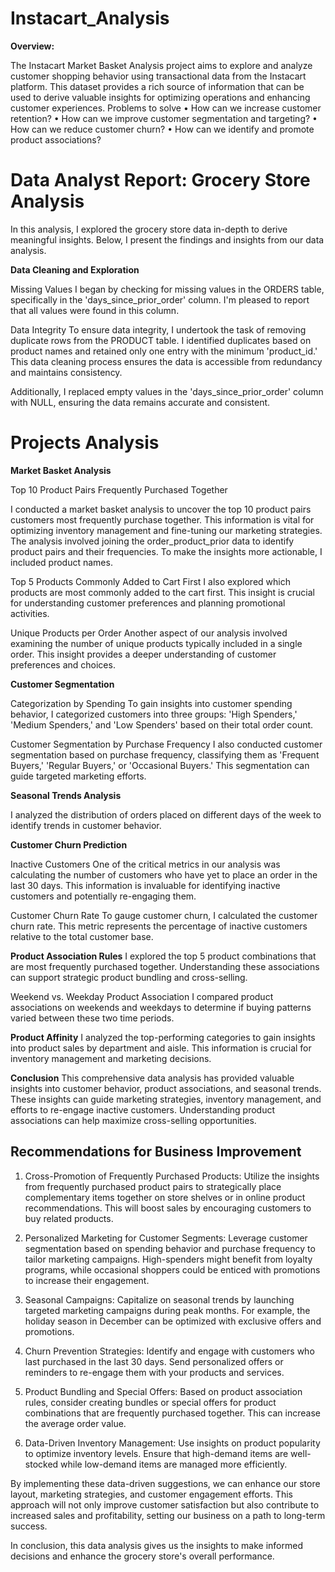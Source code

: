 # Instacart_Analysis

**Overview:**

The Instacart Market Basket Analysis project aims to explore and analyze customer shopping behavior using transactional data from the Instacart platform. This dataset provides a rich source of information that can be used to derive valuable insights for optimizing operations and enhancing customer experiences.
Problems to solve
•	How can we increase customer retention?
•	How can we improve customer segmentation and targeting?
•	How can we reduce customer churn?
•	How can we identify and promote product associations?

# Data Analyst Report: Grocery Store Analysis

In this analysis, I explored the grocery store data in-depth to derive meaningful insights. Below, I present the findings and insights from our data analysis.

**Data Cleaning and Exploration**

Missing Values
I began by checking for missing values in the ORDERS table, specifically in the 'days_since_prior_order' column. I'm pleased to report that all values were found in this column.

Data Integrity
To ensure data integrity, I undertook the task of removing duplicate rows from the PRODUCT table. I identified duplicates based on product names and retained only one entry with the minimum 'product_id.' This data cleaning process ensures the data is accessible from redundancy and maintains consistency.

Additionally, I replaced empty values in the 'days_since_prior_order' column with NULL, ensuring the data remains accurate and consistent.

# Projects Analysis

**Market Basket Analysis**

Top 10 Product Pairs Frequently Purchased Together

I conducted a market basket analysis to uncover the top 10 product pairs customers most frequently purchase together. This information is vital for optimizing inventory management and fine-tuning our marketing strategies. The analysis involved joining the order_product_prior data to identify product pairs and their frequencies. To make the insights more actionable, I included product names.

Top 5 Products Commonly Added to Cart First
I also explored which products are most commonly added to the cart first. This insight is crucial for understanding customer preferences and planning promotional activities.

Unique Products per Order
Another aspect of our analysis involved examining the number of unique products typically included in a single order. This insight provides a deeper understanding of customer preferences and choices.

 **Customer Segmentation**
 
Categorization by Spending
To gain insights into customer spending behavior, I categorized customers into three groups: 'High Spenders,' 'Medium Spenders,' and 'Low Spenders' based on their total order count.

Customer Segmentation by Purchase Frequency
I also conducted customer segmentation based on purchase frequency, classifying them as 'Frequent Buyers,' 'Regular Buyers,' or 'Occasional Buyers.' This segmentation can guide targeted marketing efforts.

**Seasonal Trends Analysis**

I analyzed the distribution of orders placed on different days of the week to identify trends in customer behavior.

**Customer Churn Prediction**

Inactive Customers
One of the critical metrics in our analysis was calculating the number of customers who have yet to place an order in the last 30 days. This information is invaluable for identifying inactive customers and potentially re-engaging them.

Customer Churn Rate
To gauge customer churn, I calculated the customer churn rate. This metric represents the percentage of inactive customers relative to the total customer base.


**Product Association Rules**
I explored the top 5 product combinations that are most frequently purchased together. Understanding these associations can support strategic product bundling and cross-selling.

Weekend vs. Weekday Product Association
I compared product associations on weekends and weekdays to determine if buying patterns varied between these two time periods.

**Product Affinity**
I analyzed the top-performing categories to gain insights into product sales by department and aisle. This information is crucial for inventory management and marketing decisions.

**Conclusion**
This comprehensive data analysis has provided valuable insights into customer behavior, product associations, and seasonal trends. These insights can guide marketing strategies, inventory management, and efforts to re-engage inactive customers. Understanding product associations can help maximize cross-selling opportunities.

## Recommendations for Business Improvement

1. Cross-Promotion of Frequently Purchased Products: Utilize the insights from frequently purchased product pairs to strategically place complementary items together on store shelves or in online product recommendations. This will boost sales by encouraging customers to buy related products.

2. Personalized Marketing for Customer Segments: Leverage customer segmentation based on spending behavior and purchase frequency to tailor marketing campaigns. High-spenders might benefit from loyalty programs, while occasional shoppers could be enticed with promotions to increase their engagement.

3. Seasonal Campaigns: Capitalize on seasonal trends by launching targeted marketing campaigns during peak months. For example, the holiday season in December can be optimized with exclusive offers and promotions.

4. Churn Prevention Strategies: Identify and engage with customers who last purchased in the last 30 days. Send personalized offers or reminders to re-engage them with your products and services.

5. Product Bundling and Special Offers: Based on product association rules, consider creating bundles or special offers for product combinations that are frequently purchased together. This can increase the average order value.

6. Data-Driven Inventory Management: Use insights on product popularity to optimize inventory levels. Ensure that high-demand items are well-stocked while low-demand items are managed more efficiently.

By implementing these data-driven suggestions, we can enhance our store layout, marketing strategies, and customer engagement efforts. This approach will not only improve customer satisfaction but also contribute to increased sales and profitability, setting our business on a path to long-term success.

In conclusion, this data analysis gives us the insights to make informed decisions and enhance the grocery store's overall performance.
